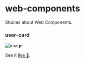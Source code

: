 # web-components
Studies about Web Components.

### user-card
![image](https://user-images.githubusercontent.com/31961274/150439653-50a4f08b-061e-4c37-9dab-f08c5596dd51.png)

See it [live :movie_camera:](https://codepen.io/joziasmartini/pen/dyVEmRp).
